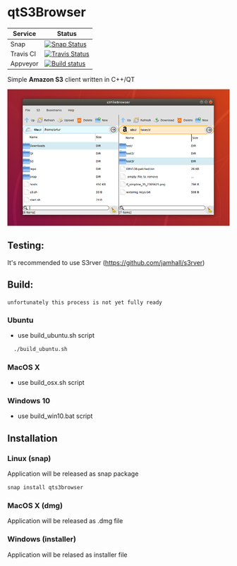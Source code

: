 # qtS3Browser
| Service | Status                                         |
| ------- | ---------------------------------------------- |
| Snap | [![Snap Status](https://build.snapcraft.io/badge/arturfog/qtS3Browser.svg)](https://build.snapcraft.io/user/arturfog/qtS3Browser) |
| Travis CI | [![Travis Status](https://travis-ci.org/arturfog/qtS3Browser.svg?branch=master)](https://travis-ci.org/arturfog/qtS3Browser#) |
| Appveyor | [![Build status](https://ci.appveyor.com/api/projects/status/niv2eo6816w73tp9?svg=true)](https://ci.appveyor.com/project/arturfog/qts3browser) |

Simple **Amazon S3** client written in C++/QT

![Main Window](https://github.com/arturfog/qtS3Browser/raw/master/assets/app_main.png)

## Testing:

It's recommended to use S3rver (https://github.com/jamhall/s3rver)

## Build:

`unfortunately this process is not yet fully ready`

### Ubuntu
- use build_ubuntu.sh script
```sh
  ./build_ubuntu.sh
```

### MacOS X 
- use build_osx.sh script

### Windows 10
- use build_win10.bat script

## Installation

### Linux (snap)
Application will be released as snap package
```sh
snap install qts3browser
```

### MacOS X (dmg)
Application will be released as .dmg file

### Windows (installer)
Application will be relased as installer file
